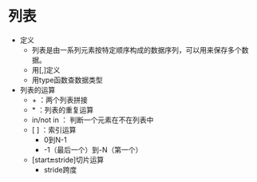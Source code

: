 # 列表
- 定义
  - 列表是由一系列元素按特定顺序构成的数据序列，可以用来保存多个数据。
  - 用[,]定义
  - 用type函数查数据类型  
- 列表的运算
  - \+ ：两个列表拼接
  - \* ：列表的重复运算
  - in/not in ： 判断一个元素在不在列表中
  - \[ ] ：索引运算
    - 0到N-1
    - -1（最后一个）到-N（第一个）  
  - [start:end:stride]切片运算
    - stride跨度